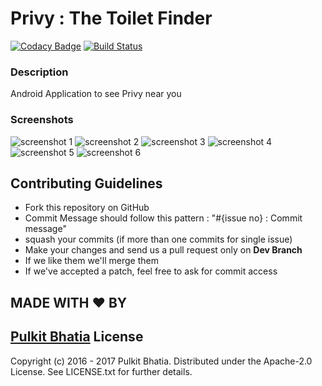 # Privy : The Toilet Finder 

[![Codacy Badge](https://api.codacy.com/project/badge/Grade/3a93197a744c42eaa16e3ebcb4a47de8)](https://www.codacy.com?utm_source=github.com&amp;utm_medium=referral&amp;utm_content=pulkit4tech/Privy&amp;utm_campaign=Badge_Grade) [![Build Status](https://travis-ci.com/pulkit4tech/Privy.svg?token=64sbHZeqb5jkHpMNguz1&branch=dev)](https://travis-ci.com/pulkit4tech/Privy)

### Description

Android Application to see Privy near you

### Screenshots

![screenshot 1](https://cloud.githubusercontent.com/assets/12037184/22202377/d127a4c4-e18d-11e6-9cff-38884fee5e9d.png)
![screenshot 2](https://cloud.githubusercontent.com/assets/12037184/22202441/2d428eb8-e18e-11e6-816b-c6fcec46bff1.png)
![screenshot 3](https://cloud.githubusercontent.com/assets/12037184/22202444/2d9a2880-e18e-11e6-8883-5c124a712faf.png)
![screenshot 4](https://cloud.githubusercontent.com/assets/12037184/22202443/2d932fe4-e18e-11e6-9ee2-56f2800472b9.png)
![screenshot 5](https://cloud.githubusercontent.com/assets/12037184/22202445/2da01376-e18e-11e6-9ba8-4be7b1bc46da.png)
![screenshot 6](https://cloud.githubusercontent.com/assets/12037184/22202446/2e2a03ba-e18e-11e6-823c-21a35009a852.png)


Contributing Guidelines
-----------------------

* Fork this repository on GitHub
* Commit Message should follow this pattern : "#{issue no} : Commit message"
* squash your commits (if more than one commits for single issue)
* Make your changes and send us a pull request only on **Dev Branch**
* If we like them we'll merge them
* If we've accepted a patch, feel free to ask for commit access

MADE WITH ❤ BY
--------------
[Pulkit Bhatia](https://github.com/pulkit4tech)
License
-------

Copyright (c) 2016 - 2017 Pulkit Bhatia. Distributed under the Apache-2.0 License. See
LICENSE.txt for further details.
